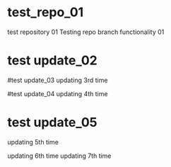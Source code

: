 # test_repo_01
test repository 01
Testing repo branch functionality 01

# test update_02

#test update_03
updating 3rd time

#test update_04
updating 4th time

# test update_05
updating 5th time

updating 6th time
updating 7th time
